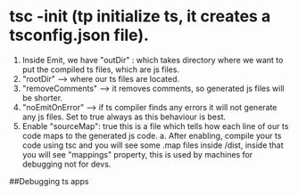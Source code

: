 # tsc -init (tp initialize ts, it creates a tsconfig.json file).

1. Inside Emit, we have "outDir" : which takes directory where we want to put the compiled ts files, which are js files. 
2. "rootDir" --> where our ts files are located.
3. "removeComments" --> it removes comments, so generated js files will be shorter.
4. "noEmitOnError" --> if ts compiler finds any errors it will not generate any js files. Set to true always as this behaviour is best.
5. Enable "sourceMap": true this is a file which tells how each line of our ts code maps to the generated js code. 
   a. After enabling, compile your ts code using tsc and you will see some .map files inside /dist, inside that you will see "mappings" property, this is used by machines for debugging not for devs.


##Debugging ts apps